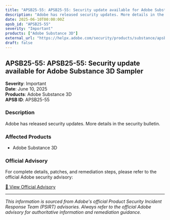 ```yaml
---
title: "APSB25-55: APSB25-55: Security update available for Adobe Substance 3D Sampler"
description: "Adobe has released security updates. More details in the security bulletin."
date: 2025-06-10T00:00:00Z
apsb_id: "APSB25-55"
severity: "Important"
products: ["Adobe Substance 3D"]
external_url: "https://helpx.adobe.com/security/products/substance/apsb25-55.html"
draft: false
---
```


## APSB25-55: APSB25-55: Security update available for Adobe Substance 3D Sampler

**Severity**: Important  
**Date**: June 10, 2025  
**Products**: Adobe Substance 3D  
**APSB ID**: APSB25-55

### Description

Adobe has released security updates. More details in the security bulletin.

### Affected Products

- Adobe Substance 3D


### Official Advisory

For complete details, patches, and remediation steps, please refer to the official Adobe security advisory:

[🔗 View Official Advisory](https://helpx.adobe.com/security/products/substance/apsb25-55.html)

---

*This information is sourced from Adobe's official Product Security Incident Response Team (PSIRT) advisories. Always refer to the official Adobe advisory for authoritative information and remediation guidance.*
